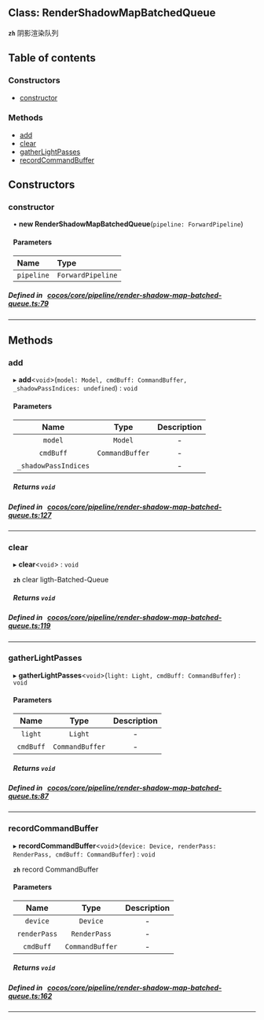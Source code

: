 
## Class: RenderShadowMapBatchedQueue






**`zh`** 
阴影渲染队列



<div class="table-of-content">
<h2>Table of contents</h2>


### Constructors

- [ constructor](#constructor)

### Methods

- [ add](#add)
- [ clear](#clear)
- [ gatherLightPasses](#gatherLightPasses)
- [ recordCommandBuffer](#recordCommandBuffer)
</div>

## Constructors


### constructor
<div style="margin-left: 10px;">

• **new RenderShadowMapBatchedQueue**(`pipeline: ForwardPipeline`)

#### Parameters

| Name | Type |
| :------ | :------ |
| `pipeline` | `ForwardPipeline` |
</div>

##### Defined in &nbsp;   [cocos/core/pipeline/render-shadow-map-batched-queue.ts:79](https://github.com/cocos-creator/engine/blob/c7bf6b8a9/cocos/core/pipeline/render-shadow-map-batched-queue.ts#L79)&nbsp;


---

<!---->
## Methods

### add

<div style="margin-left: 10px;">

▸   **add**<`void`\>(`model: Model, cmdBuff: CommandBuffer, _shadowPassIndices: undefined`) : `void`



#### Parameters

| Name | Type | Description |
| :------: | :------: | :------: |
| `model` | `Model` | - |
| `cmdBuff` | `CommandBuffer` | - |
| `_shadowPassIndices` |  | - |


##### Returns `void`
</div>

##### Defined in &nbsp;   [cocos/core/pipeline/render-shadow-map-batched-queue.ts:127](https://github.com/cocos-creator/engine/blob/c7bf6b8a9/cocos/core/pipeline/render-shadow-map-batched-queue.ts#L127)&nbsp;
___
### clear

<div style="margin-left: 10px;">

▸   **clear**<`void`\> : `void`



**`zh`** 
clear ligth-Batched-Queue





##### Returns `void`
</div>

##### Defined in &nbsp;   [cocos/core/pipeline/render-shadow-map-batched-queue.ts:119](https://github.com/cocos-creator/engine/blob/c7bf6b8a9/cocos/core/pipeline/render-shadow-map-batched-queue.ts#L119)&nbsp;
___
### gatherLightPasses

<div style="margin-left: 10px;">

▸   **gatherLightPasses**<`void`\>(`light: Light, cmdBuff: CommandBuffer`) : `void`



#### Parameters

| Name | Type | Description |
| :------: | :------: | :------: |
| `light` | `Light` | - |
| `cmdBuff` | `CommandBuffer` | - |


##### Returns `void`
</div>

##### Defined in &nbsp;   [cocos/core/pipeline/render-shadow-map-batched-queue.ts:87](https://github.com/cocos-creator/engine/blob/c7bf6b8a9/cocos/core/pipeline/render-shadow-map-batched-queue.ts#L87)&nbsp;
___
### recordCommandBuffer

<div style="margin-left: 10px;">

▸   **recordCommandBuffer**<`void`\>(`device: Device, renderPass: RenderPass, cmdBuff: CommandBuffer`) : `void`



**`zh`** 
record CommandBuffer




#### Parameters

| Name | Type | Description |
| :------: | :------: | :------: |
| `device` | `Device` | - |
| `renderPass` | `RenderPass` | - |
| `cmdBuff` | `CommandBuffer` | - |


##### Returns `void`
</div>

##### Defined in &nbsp;   [cocos/core/pipeline/render-shadow-map-batched-queue.ts:162](https://github.com/cocos-creator/engine/blob/c7bf6b8a9/cocos/core/pipeline/render-shadow-map-batched-queue.ts#L162)&nbsp;
___
<!---->




